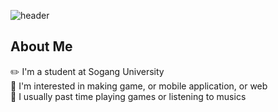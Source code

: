 ![header](https://capsule-render.vercel.app/api?type=venom&color=auto&height=350&section=header&text=Welcome!&fontSize=90&desc=I'm%20Kim-YI%20Hyeon&descSize=45&descAlign=50&padding=40)
## About Me
✏️ I'm a student at Sogang University<br/>
🔭 I'm interested in making game, or mobile application, or web<br/>
🎸 I usually past time playing games or listening to musics<br/>

<!--
**kim-2h/kim-2h** is a ✨ _special_ ✨ repository because its `README.md` (this file) appears on your GitHub profile.

Here are some ideas to get you started:

- 🔭 I’m currently working on ...
- 🌱 I’m currently learning ...
- 👯 I’m looking to collaborate on ...
- 🤔 I’m looking for help with ...
- 💬 Ask me about ...
- 📫 How to reach me: ...
- 😄 Pronouns: ...
- ⚡ Fun fact: ...
-->
